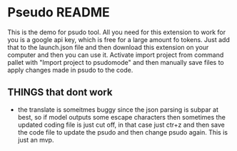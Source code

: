 # Pseudo README

This is the demo for psudo tool. All you need for this extension to work for you is a google api key, which is free for a large amount fo tokens. Just add that to the launch.json file and then download this extension on your computer and then you can use it. Activate import project from command pallet with "Import project to psudomode" and then manually save files to apply changes made in psudo to the code.

## THINGS that dont work

- the translate is someitmes buggy since the json parsing is subpar at best, so if model outputs some escape characters then sometimes the updated coding file is just cut off, in that case just ctr+z and then save the code file to update the psudo and then change psudo again. This is just an mvp.
